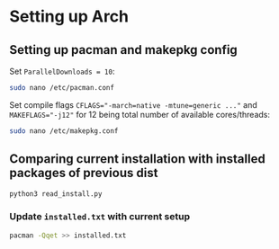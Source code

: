 # Setting up Arch
## Setting up pacman and makepkg config
Set `ParallelDownloads = 10`:
```sh
sudo nano /etc/pacman.conf
```

Set compile flags `CFLAGS="-march=native -mtune=generic ..."` and `MAKEFLAGS="-j12"` for 12 being total number of available cores/threads:
```sh
sudo nano /etc/makepkg.conf
```
## Comparing current installation with installed packages of previous dist
```sh
python3 read_install.py
```
### Update `installed.txt` with current setup
```sh
pacman -Qqet >> installed.txt
```
